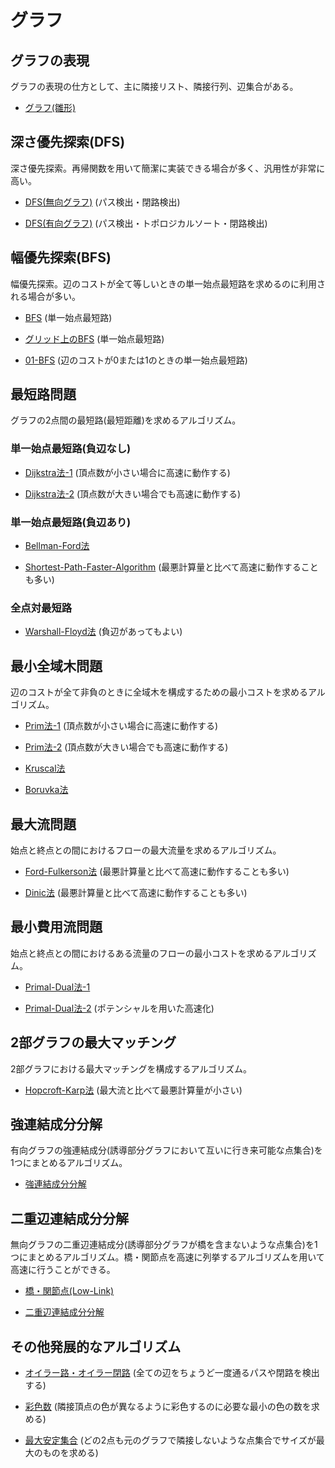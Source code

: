 # グラフ

## グラフの表現
グラフの表現の仕方として、主に隣接リスト、隣接行列、辺集合がある。

- [グラフ(雛形)](https://github.com/tokusakurai/Library/blob/main/Graph/Graph_Template.cpp)

## 深さ優先探索(DFS)
深さ優先探索。再帰関数を用いて簡潔に実装できる場合が多く、汎用性が非常に高い。

- [DFS(無向グラフ)](https://github.com/tokusakurai/Library/blob/main/Graph/Undirected_Graph_DFS.cpp) (パス検出・閉路検出)

- [DFS(有向グラフ)](https://github.com/tokusakurai/Library/blob/main/Graph/Directed_Graph_DFS.cpp) (パス検出・トポロジカルソート・閉路検出)

## 幅優先探索(BFS)
幅優先探索。辺のコストが全て等しいときの単一始点最短路を求めるのに利用される場合が多い。

- [BFS](https://github.com/tokusakurai/Library/blob/main/Graph/BFS.cpp) (単一始点最短路)

- [グリッド上のBFS](https://github.com/tokusakurai/Library/blob/main/Graph/Grid_BFS.cpp) (単一始点最短路)

- [01-BFS](https://github.com/tokusakurai/Library/blob/main/Graph/01-BFS.cpp) (辺のコストが0または1のときの単一始点最短路)

## 最短路問題
グラフの2点間の最短路(最短距離)を求めるアルゴリズム。

### 単一始点最短路(負辺なし)

- [Dijkstra法-1](https://github.com/tokusakurai/Library/blob/main/Graph/Dijkstra-1.cpp) (頂点数が小さい場合に高速に動作する)

- [Dijkstra法-2](https://github.com/tokusakurai/Library/blob/main/Graph/Dijkstra-2.cpp) (頂点数が大きい場合でも高速に動作する)

### 単一始点最短路(負辺あり)

- [Bellman-Ford法](https://github.com/tokusakurai/Library/blob/main/Graph/Bellman-Ford.cpp)

- [Shortest-Path-Faster-Algorithm](https://github.com/tokusakurai/Library/blob/main/Graph/SPFA.cpp) (最悪計算量と比べて高速に動作することも多い)

### 全点対最短路

- [Warshall-Floyd法](https://github.com/tokusakurai/Library/blob/main/Graph/Warshall-Floyd.cpp) (負辺があってもよい)

## 最小全域木問題
辺のコストが全て非負のときに全域木を構成するための最小コストを求めるアルゴリズム。

- [Prim法-1](https://github.com/tokusakurai/Library/blob/main/Graph/Prim-1.cpp) (頂点数が小さい場合に高速に動作する)

- [Prim法-2](https://github.com/tokusakurai/Library/blob/main/Graph/Prim-2.cpp) (頂点数が大きい場合でも高速に動作する)

- [Kruscal法](https://github.com/tokusakurai/Library/blob/main/Graph/Kruscal.cpp)

- [Boruvka法](https://github.com/tokusakurai/Library/blob/main/Graph/Boruvka.cpp)

## 最大流問題
始点と終点との間におけるフローの最大流量を求めるアルゴリズム。

- [Ford-Fulkerson法](https://github.com/tokusakurai/Library/blob/main/Graph/Ford_Fulkerson.cpp) (最悪計算量と比べて高速に動作することも多い)

- [Dinic法](https://github.com/tokusakurai/Library/blob/main/Graph/Dinic.cpp) (最悪計算量と比べて高速に動作することも多い)

## 最小費用流問題
始点と終点との間におけるある流量のフローの最小コストを求めるアルゴリズム。

- [Primal-Dual法-1](https://github.com/tokusakurai/Library/blob/main/Graph/Primal-Dual-1.cpp)

- [Primal-Dual法-2](https://github.com/tokusakurai/Library/blob/main/Graph/Primal-Dual-2.cpp) (ポテンシャルを用いた高速化)

## 2部グラフの最大マッチング
2部グラフにおける最大マッチングを構成するアルゴリズム。

- [Hopcroft-Karp法](https://github.com/tokusakurai/Library/blob/main/Graph/Hopcroft_Karp.cpp) (最大流と比べて最悪計算量が小さい)

## 強連結成分分解
有向グラフの強連結成分(誘導部分グラフにおいて互いに行き来可能な点集合)を1つにまとめるアルゴリズム。

- [強連結成分分解](https://github.com/tokusakurai/Library/blob/main/Graph/SCC.cpp)

## 二重辺連結成分分解
無向グラフの二重辺連結成分(誘導部分グラフが橋を含まないような点集合)を1つにまとめるアルゴリズム。橋・関節点を高速に列挙するアルゴリズムを用いて高速に行うことができる。

- [橋・関節点(Low-Link)](https://github.com/tokusakurai/Library/blob/main/Graph/Low_Link.cpp)

- [二重辺連結成分分解](https://github.com/tokusakurai/Library/blob/main/Graph/TECC.cpp)

## その他発展的なアルゴリズム

- [オイラー路・オイラー閉路](https://github.com/tokusakurai/Library/blob/main/Graph/Eulerian_Trail.cpp) (全ての辺をちょうど一度通るパスや閉路を検出する)

- [彩色数](https://github.com/tokusakurai/Library/blob/main/Graph/Choromatic_Number.cpp) (隣接頂点の色が異なるように彩色するのに必要な最小の色の数を求める)

- [最大安定集合](https://github.com/tokusakurai/Library/blob/main/Graph/Maximum_Independent_Set.cpp) (どの2点も元のグラフで隣接しないような点集合でサイズが最大のものを求める)
